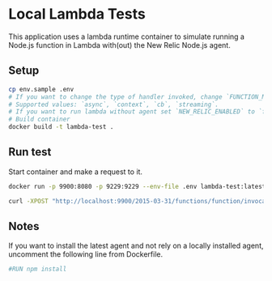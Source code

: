 # Local Lambda Tests
This application uses a lambda runtime container to simulate running a Node.js function in Lambda with(out) the New Relic Node.js agent.

## Setup

```sh
cp env.sample .env
# If you want to change the type of handler invoked, change `FUNCTION_MODE`
# Supported values: `async`, `context`, `cb`, `streaming`. 
# If you want to run lambda without agent set `NEW_RELIC_ENABLED` to `false`
# Build container
docker build -t lambda-test .
```

## Run test

Start container and make a request to it.

```sh
docker run -p 9900:8080 -p 9229:9229 --env-file .env lambda-test:latest
```

```sh
curl -XPOST "http://localhost:9900/2015-03-31/functions/function/invocations" -d '{"payload":"hello world!"}'
```

## Notes
If you want to install the latest agent and not rely on a locally installed agent, uncomment the following line from Dockerfile.

```sh
#RUN npm install
```
